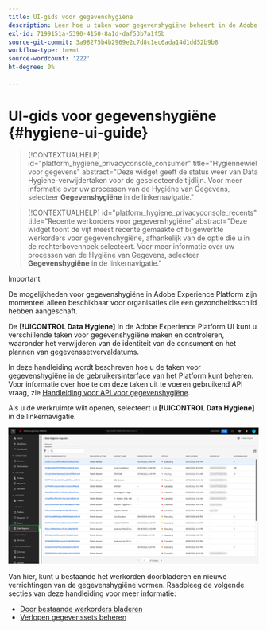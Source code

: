 ```yaml
---
title: UI-gids voor gegevenshygiëne
description: Leer hoe u taken voor gegevenshygiëne beheert in de Adobe Experience Platform-gebruikersinterface.
exl-id: 7199151a-5390-4150-8a1d-daf53b7a1f5b
source-git-commit: 3a98275b4b2969e2c7d8c1ec6ada14d1dd52b9b8
workflow-type: tm+mt
source-wordcount: '222'
ht-degree: 0%

---
```


# UI-gids voor gegevenshygiëne {#hygiene-ui-guide}

>[!CONTEXTUALHELP]
>id="platform_hygiene_privacyconsole_consumer"
>title="Hygiënnewiel voor gegevens"
>abstract="Deze widget geeft de status weer van Data Hygiene-verwijdertaken voor de geselecteerde tijdlijn. Voor meer informatie over uw processen van de Hygiëne van Gegevens, selecteer **Gegevenshygiëne** in de linkernavigatie."

>[!CONTEXTUALHELP]
>id="platform_hygiene_privacyconsole_recents"
>title="Recente werkorders voor gegevenshygiëne"
>abstract="Deze widget toont de vijf meest recente gemaakte of bijgewerkte werkorders voor gegevenshygiëne, afhankelijk van de optie die u in de rechterbovenhoek selecteert. Voor meer informatie over uw processen van de Hygiëne van Gegevens, selecteer **Gegevenshygiëne** in de linkernavigatie."

>[!IMPORTANT]
>
>De mogelijkheden voor gegevenshygiëne in Adobe Experience Platform zijn momenteel alleen beschikbaar voor organisaties die een gezondheidsschild hebben aangeschaft.

De **[!UICONTROL Data Hygiene]** In de Adobe Experience Platform UI kunt u verschillende taken voor gegevenshygiëne maken en controleren, waaronder het verwijderen van de identiteit van de consument en het plannen van gegevenssetvervaldatums.

In deze handleiding wordt beschreven hoe u de taken voor gegevenshygiëne in de gebruikersinterface van het Platform kunt beheren. Voor informatie over hoe te om deze taken uit te voeren gebruikend API vraag, zie [Handleiding voor API voor gegevenshygiëne](../api/overview.md).

Als u de werkruimte wilt openen, selecteert u **[!UICONTROL Data Hygiene]** in de linkernavigatie.

![Afbeelding die de [!UICONTROL Data Hygiene] werkruimte in de gebruikersinterface van het Platform](../images/ui/overview/home.png)

Van hier, kunt u bestaande het werkorden doorbladeren en nieuwe verrichtingen van de gegevenshygiëne vormen. Raadpleeg de volgende secties van deze handleiding voor meer informatie:

* [Door bestaande werkorders bladeren](./browse.md)
* [Verlopen gegevenssets beheren](./dataset-expiration.md)
